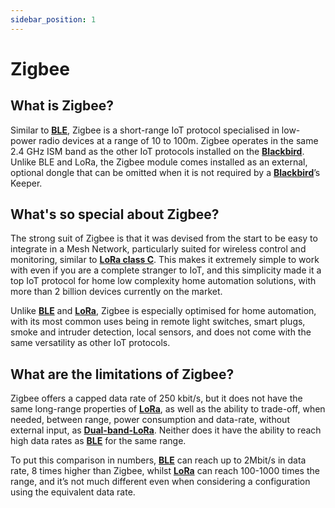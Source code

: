```yaml
---
sidebar_position: 1
---
```


# Zigbee

## What is Zigbee?
Similar to **[BLE](docs/IoT-Protocols/BLE/BLE-intro.md)**, Zigbee is a short-range IoT protocol specialised in low-power radio devices at a range of 10 to 100m. Zigbee operates in the same 2.4 GHz ISM band as the other IoT protocols installed on the **[Blackbird](docs/Hardware/Blackbird/Blackbird.md)**. Unlike BLE and LoRa, the Zigbee module comes installed as an external, optional dongle that can be omitted when it is not required by a **[Blackbird](docs/Hardware/Blackbird.md)**’s Keeper.

## What's so special about Zigbee?

The strong suit of Zigbee is that it was devised from the start to be easy to integrate in a Mesh Network, particularly suited for wireless control and monitoring, similar to **[LoRa class C](docs/IoT-Protocols/LoRa/LoRa-classes-B-and-C.md)**. This makes it extremely simple to work with even if you are a complete stranger to IoT, and this simplicity made it a top IoT protocol for home low complexity home automation solutions, with more than 2 billion devices currently on the market.

Unlike **[BLE](docs/IoT-Protocols/BLE/BLE-intro.md)** and **[LoRa](docs/IoT-Protocols/LoRa/LoRa-intro.md)**, Zigbee is especially optimised for home automation, with its most common uses being in remote light switches, smart plugs, smoke and intruder detection, local sensors, and does not come with the same versatility as other IoT protocols. 

## What are the limitations of Zigbee?

Zigbee offers a capped data rate of 250 kbit/s, but it does not have the same long-range properties of **[LoRa]( docs/IoT-Protocols/LoRa/LoRa-intro.md)**, as well as the ability to trade-off, when needed, between range, power consumption and data-rate, without external input, as **[Dual-band-LoRa](docs/IoT-Protocols/LoRa/Dual-band-LoRa.md)**. Neither does it have the ability to reach high data rates as **[BLE](docs/IoT-Protocols/BLE/BLE-intro.md)** for the same range. 

To put this comparison in numbers, **[BLE](docs/IoT-Protocols/BLE/BLE-intro.md)** can reach up to 2Mbit/s in data rate, 8 times higher than Zigbee, whilst **[LoRa](docs/IoT-Protocols/LoRa/LoRa-intro.md)** can reach 100-1000 times the range, and it’s not much different even when considering a configuration using the equivalent data rate. 
